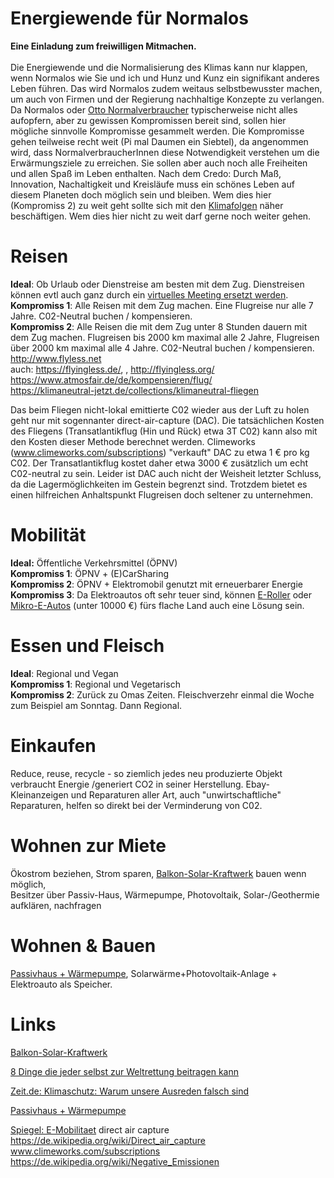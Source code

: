 # Energiewende für  Normalos 
**Eine Einladung zum freiwilligen Mitmachen.** <br> <br>
Die Energiewende und die Normalisierung des Klimas kann nur klappen, wenn Normalos wie Sie und ich und Hunz und Kunz ein signifikant anderes Leben führen.
Das wird Normalos zudem weitaus selbstbewusster machen, um auch von Firmen und der Regierung nachhaltige Konzepte zu verlangen.
Da Normalos oder [Otto Normalverbraucher](https://de.wikipedia.org/wiki/Otto_Normalverbraucher) typischerweise nicht alles aufopfern, aber zu gewissen Kompromissen bereit sind, sollen hier mögliche sinnvolle Kompromisse gesammelt werden. Die Kompromisse gehen teilweise recht weit (Pi mal Daumen ein Siebtel), da angenommen wird, dass NormalverbraucherInnen diese Notwendigkeit verstehen um die Erwärmungsziele zu erreichen. Sie sollen aber auch noch alle Freiheiten und allen Spaß im Leben enthalten. Nach dem Credo: Durch Maß, Innovation, Nachaltigkeit und Kreisläufe muss ein schönes Leben auf diesem Planeten doch möglich sein und bleiben.
Wem dies hier (Kompromiss 2) zu weit geht sollte sich mit den [Klimafolgen](https://www.youtube.com/watch?v=JUaAgFJgNgg) näher beschäftigen.
Wem dies hier nicht zu weit darf gerne noch weiter gehen.

# Reisen
**Ideal**: Ob Urlaub oder Dienstreise am besten mit dem Zug. Dienstreisen können evtl auch ganz durch ein [virtuelles Meeting ersetzt werden](http://www.flyless.net/Priority-Check-Out).<br>
**Kompromiss 1**: Alle Reisen mit dem Zug machen. Eine Flugreise nur alle 7 Jahre. C02-Neutral buchen / kompensieren.<br>
**Kompromiss 2**: Alle Reisen die mit dem Zug unter 8 Stunden dauern mit dem Zug machen.
Flugreisen bis 2000 km maximal alle 2 Jahre, Flugreisen über 2000 km maximal alle 4 Jahre. C02-Neutral buchen / kompensieren.<br>
http://www.flyless.net <br>
auch: https://flyingless.de/,  , http://flyingless.org/<br>
https://www.atmosfair.de/de/kompensieren/flug/ <br>
https://klimaneutral-jetzt.de/collections/klimaneutral-fliegen

Das beim Fliegen nicht-lokal emittierte C02 wieder aus der Luft zu holen geht nur mit sogennanter direct-air-capture (DAC).
Die tatsächlichen Kosten des Fliegens (Transatlantikflug (Hin und Rück) etwa 3T C02) kann also mit den Kosten dieser Methode berechnet werden.
Climeworks (www.climeworks.com/subscriptions) "verkauft" DAC zu etwa 1 € pro kg C02. Der Transatlantikflug kostet daher etwa 3000 € zusätzlich um echt C02-neutral zu sein. Leider ist DAC auch nicht der Weisheit letzter Schluss, da die Lagermöglichkeiten im Gestein begrenzt sind. Trotzdem bietet es einen  hilfreichen Anhaltspunkt Flugreisen doch seltener zu unternehmen.

# Mobilität
**Ideal:** Öffentliche Verkehrsmittel (ÖPNV)<br>
**Kompromiss 1**: ÖPNV + (E)CarSharing <br>
**Kompromiss 2**: ÖPNV + Elektromobil genutzt mit erneuerbarer Energie<br>
**Kompromiss 3**:  Da Elektroautos oft sehr teuer sind, können [E-Roller](https://www.govecsgroup.com/modelle/schwalbe) oder [Mikro-E-Autos](https://www.spiegel.de/auto/opel-rocks-e-im-test-cooler-koeder-a-cf847fd5-7f3b-4285-941d-b7eb40fe321a) (unter 10000 €) fürs flache Land auch eine Lösung sein.<br>

# Essen und Fleisch
**Ideal**: Regional und Vegan<br>
**Kompromiss 1**: Regional und Vegetarisch<br>
**Kompromiss 2**: Zurück zu Omas Zeiten. Fleischverzehr einmal die Woche zum Beispiel am Sonntag. Dann Regional. <br>

# Einkaufen
Reduce, reuse, recycle - so ziemlich jedes neu produzierte Objekt verbraucht Energie /generiert CO2 in seiner Herstellung.
Ebay-Kleinanzeigen und Reparaturen aller Art, auch "unwirtschaftliche" Reparaturen, helfen so direkt bei der Verminderung von C02.

# Wohnen zur Miete
Ökostrom beziehen, Strom sparen, [Balkon-Solar-Kraftwerk](https://www.youtube.com/watch?v=05MomMO4HTU) bauen wenn möglich,<br>
Besitzer über Passiv-Haus, Wärmepumpe, Photovoltaik, Solar-/Geothermie aufklären, nachfragen

# Wohnen & Bauen
[Passivhaus + Wärmepumpe](https://www.youtube.com/watch?v=sQJRRSnAe0A), Solarwärme+Photovoltaik-Anlage + Elektroauto als Speicher.<br>

# Links
[Balkon-Solar-Kraftwerk](https://www.youtube.com/watch?v=05MomMO4HTU)

[8 Dinge die jeder selbst zur Weltrettung beitragen kann](https://murmann-magazin.de/economy/2017/10/klimawandel-8-dinge-die-jeder-selbst-zur-weltrettung-beitragen-kann/)

[Zeit.de: Klimaschutz: Warum unsere Ausreden falsch sind](https://www.zeit.de/gesellschaft/2019-04/klimaschutz-oekologie-nachhaltigkeit-flugreisen-fleischkonsum-fossile-brennstoffe)

[Passivhaus + Wärmepumpe](https://www.youtube.com/watch?v=sQJRRSnAe0A)

[Spiegel: E-Mobilitaet](https://www.spiegel.de/auto/elektroautos-tatsaechlicher-co2-ausstoss-niedriger-als-bisher-angenommen-a-01907849-ede6-4f24-8c3f-89475aadbe69)
direct air capture <br>
https://de.wikipedia.org/wiki/Direct_air_capture <br>
www.climeworks.com/subscriptions<br>
https://de.wikipedia.org/wiki/Negative_Emissionen
